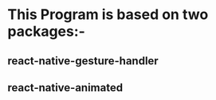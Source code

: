 <h1>This Program is based on two packages:-</h1>
<h2>react-native-gesture-handler</h2>
<h2>react-native-animated</h2>
